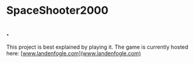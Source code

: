 # SpaceShooter2000
.
---

This project is best explained by playing it. The game is currently hosted here: [www.landenfogle.com](www.landenfogle.com)

